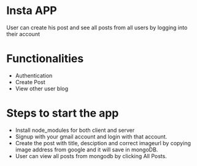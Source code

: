 # Insta APP

User can create his post and see all posts from all users by logging into their account

# Functionalities 
- Authentication 
- Create Post
- View other user blog


# Steps to start the app 
- Install node_modules for both client and server 
- Signup with your gmail account and login with that account.
- Create the post with title, desciption and correct imageurl by copying image address from google and it will save in mongoDB.
- User can view all posts from mongodb by clicking All Posts.


